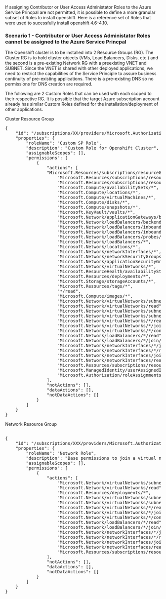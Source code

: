 If assigning Contributor or User Access Administator Roles to the Azure Service Princpal are not permitted, it is possible to define a more granular subset of Roles to install openshift. Here is a reference set of Roles that were used to sucessfully install openshift 4.6-4.10.

### Scenario 1 - Contributor or User Access Administator Roles cannot be assigned to the Azure Service Princpal
The Openshift cluster is to be installed into 2 Resource Groups (RG). The Cluster RG is to hold cluster objects (VMs, Load Balancers, Disks, etc.) and the second is a pre-existing Network RG with a preexisting VNET and SUBNET. Since the VNET is shared with other deployed applications, we need to restrict the capabilities of the Service Principle to assure business continuity of pre-existing applications. There is a pre-existing DNS so no permissions for DNS creation are required.

The following are 2 Custom Roles that can be used with each scoped to their respective RG. It is possible that the target Azure subscription account already has similar Custom Roles defined for the installation/deployment of other applications.

Cluster Resource Group

<pre>
{
    "id": "/subscriptions/XX/providers/Microsoft.Authorization/roleDefinitions/YYY",
    "properties": {
        "roleName": "Custom SP Role",
        "description": "Custom Role for Openshift Cluster",
        "assignableScopes": [],
        "permissions": [
            {
                "actions": [
                "Microsoft.Resources/subscriptions/resourceGroups/read",
                    "Microsoft.Resources/subscriptions/resourcegroups/resources/read",
                    "Microsoft.Resources/subscriptions/resourceGroups/delete",
                    "Microsoft.Compute/availabilitySets/*",
                    "Microsoft.Compute/locations/*",
                    "Microsoft.Compute/virtualMachines/*",
                    "Microsoft.Compute/disks/*",
                    "Microsoft.Compute/snapshots/*",
                    "Microsoft.KeyVault/vaults/*",
                    "Microsoft.Network/applicationGateways/backendAddressPools/join/action",
                    "Microsoft.Network/loadBalancers/backendAddressPools/join/action",
                    "Microsoft.Network/loadBalancers/inboundNatPools/join/action",
                    "Microsoft.Network/loadBalancers/inboundNatRules/join/action",
                    "Microsoft.Network/loadBalancers/probes/join/action",
                    "Microsoft.Network/loadBalancers/*",
                    "Microsoft.Network/locations/*",
                    "Microsoft.Network/networkInterfaces/*",
                    "Microsoft.Network/networkSecurityGroups/*",
                    "Microsoft.Network/applicationSecurityGroups/*",
                    "Microsoft.Network/virtualNetworks/*",
                    "Microsoft.ResourceHealth/availabilityStatuses/read",
                    "Microsoft.Resources/deployments/*",
                    "Microsoft.Storage/storageAccounts/*",
                    "Microsoft.Resources/tags/*",
                    "*/read",
                    "Microsoft.Compute/images/*",
                    "Microsoft.Network/virtualNetworks/subnets/join/action",
                    "Microsoft.Network/virtualNetworks/read",
                    "Microsoft.Network/virtualNetworks/subnets/join/action",
                    "Microsoft.Network/virtualNetworks/subnets/joinViaServiceEndpoint/action",
                    "Microsoft.Network/virtualNetworks/*/read",
                    "Microsoft.Network/virtualNetworks/*/joinLoadBalancer/action",
                    "Microsoft.Network/virtualNetworks/*/contextualServiceEndpointPolicies/read",
                    "Microsoft.Network/loadBalancers/*/read",
                    "Microsoft.Network/loadBalancers/*/join/action",
                    "Microsoft.Network/networkInterfaces/*/join/action",
                    "Microsoft.Network/networkInterfaces/*/read",
                    "Microsoft.Network/networkInterfaces/join/action",
                    "Microsoft.Network/networkInterfaces/read",
                    "Microsoft.Resources/subscriptions/resourcegroups/read"
                    "Microsoft.ManagedIdentity/userAssignedIdentities/*",
                    "Microsoft.Authorization/roleAssignments/*"
                ],
                "notActions": [],
                "dataActions": [],
                "notDataActions": []
            }
        ]
    }
}
</pre>

Network Resource Group
<pre>

{
    "id": "/subscriptions/XXX/providers/Microsoft.Authorization/roleDefinitions/ZZZ",
    "properties": {
        "roleName": "Network Role",
        "description": "Base permissions to join a virtual network",
        "assignableScopes": [],
        "permissions": [
            {
                "actions": [
                    "Microsoft.Network/virtualNetworks/subnets/join/action",
                    "Microsoft.Network/virtualNetworks/read",
                    "Microsoft.Resources/deployments/*",
                    "Microsoft.Network/virtualNetworks/subnets/join/action",
                    "Microsoft.Network/virtualNetworks/subnets/joinViaServiceEndpoint/action",
                    "Microsoft.Network/virtualNetworks/*/read",
                    "Microsoft.Network/virtualNetworks/*/joinLoadBalancer/action",
                    "Microsoft.Network/virtualNetworks/*/contextualServiceEndpointPolicies/read",
                    "Microsoft.Network/loadBalancers/*/read",
                    "Microsoft.Network/loadBalancers/*/join/action",
                    "Microsoft.Network/networkInterfaces/*/join/action",
                    "Microsoft.Network/networkInterfaces/*/read",
                    "Microsoft.Network/networkInterfaces/join/action",
                    "Microsoft.Network/networkInterfaces/read",
                    "Microsoft.Resources/subscriptions/resourcegroups/read"
                ],
                "notActions": [],
                "dataActions": [],
                "notDataActions": []
            }
        ]
    }
}
</pre>


